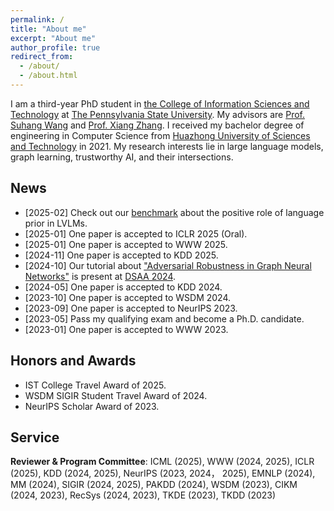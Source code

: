 ```yaml
---
permalink: /
title: "About me"
excerpt: "About me"
author_profile: true
redirect_from: 
  - /about/
  - /about.html
---
```

I am a third-year PhD student in [the College of Information Sciences and Technology](https://ist.psu.edu/) at [The Pennsylvania State University](https://www.psu.edu/). My advisors are [Prof. Suhang Wang](https://suhangwang.ist.psu.edu/) and [Prof. Xiang Zhang](https://faculty.ist.psu.edu/xzz89/). I received my bachelor degree of engineering in Computer Science from [Huazhong University of Sciences and Technology](http://english.hust.edu.cn/) in 2021. My research interests lie in large language models, graph learning, trustworthy AI, and their intersections.

## News
<!-- ====== -->
* [2025-02] Check out our [benchmark](https://arxiv.org/abs/2502.12359) about the positive role of language prior in LVLMs.
* [2025-01] One paper is accepted to ICLR 2025 (Oral).
* [2025-01] One paper is accepted to WWW 2025.
* [2024-11] One paper is accepted to KDD 2025.
* [2024-10] Our tutorial about ["Adversarial Robustness in Graph Neural Networks"](https://ieeexplore.ieee.org/abstract/document/10722771) is present at [DSAA 2024](https://dsaa2024.dsaa.co/program-at-a-glance.html).
* [2024-05] One paper is accepted to KDD 2024.
* [2023-10] One paper is accepted to WSDM 2024.
* [2023-09] One paper is accepted to NeurIPS 2023.
* [2023-05] Pass my qualifying exam and become a Ph.D. candidate.
* [2023-01] One paper is accepted to WWW 2023.

## Honors and Awards
* IST College Travel Award of 2025.
* WSDM SIGIR Student Travel Award of 2024.
* NeurIPS Scholar Award of 2023.

## Service
**Reviewer & Program Committee**: ICML (2025), WWW (2024, 2025), ICLR (2025), KDD (2024, 2025), NeurIPS (2023, 2024， 2025), EMNLP (2024), MM (2024), SIGIR (2024, 2025), PAKDD (2024), WSDM (2023), CIKM (2024, 2023), RecSys (2024, 2023), TKDE (2023), TKDD (2023)
<!-- Preprints
====== -->


<div style="margin-top: 50px;"></div>

<!-- <script type='text/javascript' id='clustrmaps' src='//cdn.clustrmaps.com/map_v2.js?cl=ffffff&w=300&t=n&d=zUxGgAIvkBYGrseqx5YpoohUQRcYWPzLzUQw5ubd6nY&cmo=6de041&co=77bff2&cmn=c05ee5&ct=ffffff'></script> -->
<script type='text/javascript' id='clustrmaps' src='//cdn.clustrmaps.com/map_v2.js?cl=ffffff&w=300&t=tt&d=zUxGgAIvkBYGrseqx5YpoohUQRcYWPzLzUQw5ubd6nY&cmo=e04141&co=5ab3f2&cmn=c05ee5&ct=ffffff'></script>

